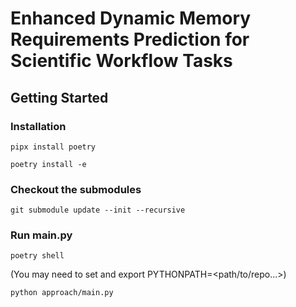 # Enhanced Dynamic Memory Requirements Prediction for Scientific Workflow Tasks
## Getting Started

### Installation

`pipx install poetry`

`poetry install -e`

### Checkout the submodules

`git submodule update --init --recursive`

### Run main.py

`poetry shell`

(You may need to set and export PYTHONPATH=<path/to/repo...>)

`python approach/main.py`
